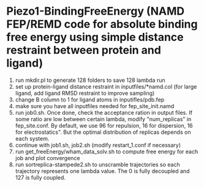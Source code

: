 # Piezo1-BindingFreeEnergy (NAMD FEP/REMD code for absolute binding free energy using simple distance restraint between protein and ligand)
1. run mkdir.pl to generate 128 folders to save 128 lambda run
2. set up protein-ligand distance restraint in inputfiles/*namd.col (for large ligand, add ligand RMSD restraint to improve sampling)
3. change B column to 1 for ligand atoms in inputifles/pdb.fep
4. make sure you have all inputfiles needed for fep_site_init.namd
5. run job0.sh. Once done, check the acceptance ration in output files. If some ratio are low between certain lambda,  modify "num_replicas" in fep_site.conf. By default, we use 96  for repulsion, 16 for dispersion, 16 for electrostatics". But the optimal distribution of replicas depends on each system.
6. continue with job1.sh, job2.sh (modify restart_1.conf if necessary)
7. run get_freeEnergy/wham_data_solv.sh to compute free energy for each job and plot convergence
8. run sortreplica-stampede2.sh to unscramble trajectories so each trajectory represents one lambda value. The 0 is fully decoupled and 127 is fully coupled.
